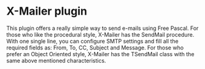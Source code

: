 # X-Mailer plugin

This plugin offers a really simple way to send e-mails using Free Pascal.
For those who like the procedural style, X-Mailer has the SendMail procedure. With one single line, you can configure SMTP settings and fill all the required fields as: From, To, CC, Subject and Message.
For those who prefer an Object Oriented style, X-Mailer has the TSendMail class with the same above mentioned characteristics.